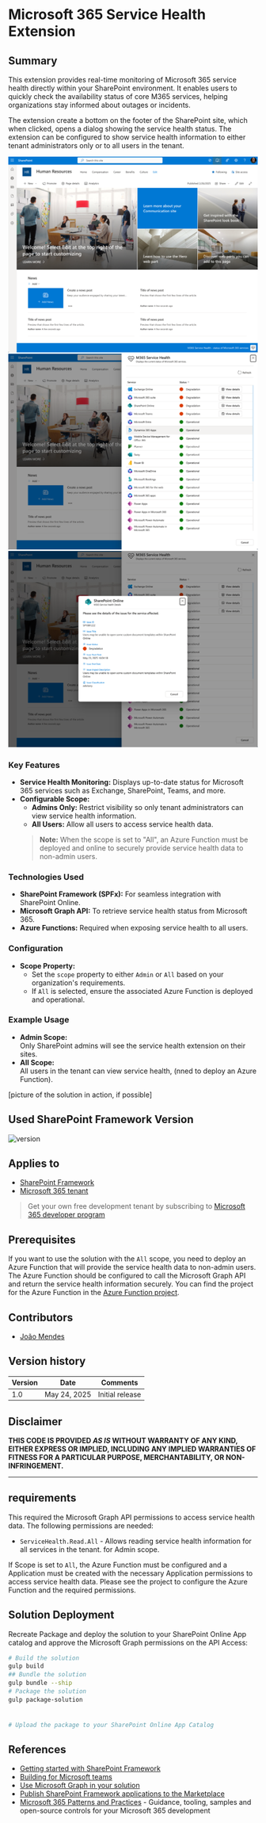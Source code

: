# Microsoft 365 Service Health Extension

## Summary

This extension provides real-time monitoring of Microsoft 365 service health directly within your SharePoint environment. It enables users to quickly check the availability status of core M365 services, helping organizations stay informed about outages or incidents.

The extension create a bottom on the footer of the SharePoint site, which when clicked, opens a dialog showing the service health status. The extension can be configured to show service health information to either tenant administrators only or to all users in the tenant.

![Service Health Extension](./assets/m365ServiceHealth01.png)
![Service Health Extension Dialog](./assets/m365ServiceHealth02.png)
![Service Health Extension Details](./assets/m365ServiceHealth03.png)

### Key Features

- **Service Health Monitoring:** Displays up-to-date status for Microsoft 365 services such as Exchange, SharePoint, Teams, and more.
- **Configurable Scope:**  
  - **Admins Only:** Restrict visibility so only tenant administrators can view service health information.
  - **All Users:** Allow all users to access service health data.  
  > **Note:** When the scope is set to "All", an Azure Function must be deployed and online to securely provide service health data to non-admin users.

### Technologies Used

- **SharePoint Framework (SPFx):** For seamless integration with SharePoint Online.
- **Microsoft Graph API:** To retrieve service health status from Microsoft 365.
- **Azure Functions:** Required when exposing service health to all users.

### Configuration

- **Scope Property:**  
  - Set the `scope` property to either `Admin` or `All` based on your organization's requirements.
  - If `All` is selected, ensure the associated Azure Function is deployed and operational.

### Example Usage

- **Admin Scope:**  
  Only SharePoint admins will see the service health extension on their sites.
- **All Scope:**  
  All users in the tenant can view service health, (nned to deploy an Azure Function).

[picture of the solution in action, if possible]

## Used SharePoint Framework Version

![version](https://img.shields.io/badge/version-1.21.1-green.svg)

## Applies to

- [SharePoint Framework](https://aka.ms/spfx)
- [Microsoft 365 tenant](https://docs.microsoft.com/en-us/sharepoint/dev/spfx/set-up-your-developer-tenant)

> Get your own free development tenant by subscribing to [Microsoft 365 developer program](http://aka.ms/o365devprogram)

## Prerequisites

 If you want to use the solution with the `All` scope, you need to deploy an Azure Function that will provide the service health data to non-admin users. The Azure Function should be configured to call the Microsoft Graph API and return the service health information securely. You can find the project for the Azure Function in the [Azure Function project](react-application-service-health-azfn.zip).

## Contributors

- [João Mendes](https://github.com/joaojmendes)

## Version history

| Version | Date             | Comments        |
| ------- | ---------------- | --------------- |
| 1.0     | May 24, 2025 | Initial release |


## Disclaimer

**THIS CODE IS PROVIDED _AS IS_ WITHOUT WARRANTY OF ANY KIND, EITHER EXPRESS OR IMPLIED, INCLUDING ANY IMPLIED WARRANTIES OF FITNESS FOR A PARTICULAR PURPOSE, MERCHANTABILITY, OR NON-INFRINGEMENT.**

---

## requirements

This required the Microsoft Graph API permissions to access service health data. The following permissions are needed:

- `ServiceHealth.Read.All` - Allows reading service health information for all services in the tenant. for Admin scope.

If Scope is set to `All`, the Azure Function must be configured  and a Application must be created with the necessary Application permissions to access service health data. Please see the project to configure the Azure Function and the required permissions.

## Solution Deployment

Recreate Package and deploy the solution to your SharePoint Online App catalog and approve the Microsoft Graph permissions on the API Access:

```bash
# Build the solution
gulp build
## Bundle the solution
gulp bundle --ship
# Package the solution
gulp package-solution


# Upload the package to your SharePoint Online App Catalog
```

## References

- [Getting started with SharePoint Framework](https://docs.microsoft.com/en-us/sharepoint/dev/spfx/set-up-your-developer-tenant)
- [Building for Microsoft teams](https://docs.microsoft.com/en-us/sharepoint/dev/spfx/build-for-teams-overview)
- [Use Microsoft Graph in your solution](https://docs.microsoft.com/en-us/sharepoint/dev/spfx/web-parts/get-started/using-microsoft-graph-apis)
- [Publish SharePoint Framework applications to the Marketplace](https://docs.microsoft.com/en-us/sharepoint/dev/spfx/publish-to-marketplace-overview)
- [Microsoft 365 Patterns and Practices](https://aka.ms/m365pnp) - Guidance, tooling, samples and open-source controls for your Microsoft 365 development
